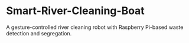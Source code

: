 # Smart-River-Cleaning-Boat
A gesture-controlled river cleaning robot with Raspberry Pi-based waste detection and segregation.
